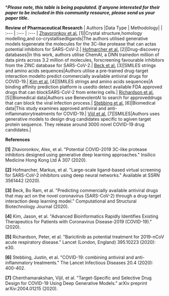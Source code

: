 ***_Please note, this table is being populated. If anyone interested for their paper to be included in this community resource, please send us your paper title_.**




**Review of Pharmaceutical Research**
| Authors |Data Type | Methodology|
| :---  | :--- | :--- |
[Zhavoronkov et al.](https://chemrxiv.org/ndownloader/articles/11829102/versions/2/export_pdf) [1]|Crystal structure,homology modelling,and co-crystallisedligands|The authors utilised generative models togenerate the molecules for the 3C-like protease that can actas potential inhibitors for SARS-CoV-2.|
[Hofmarcher et al.](https://arxiv.org/pdf/2004.00979) [2]|Drug-discovery databases|In this work, authors utilise ChemAI, a DNN trainedon million of data pints across 3.2 million of molecules, forscreening favourable inhibitors from the ZINC database for SARS-CoV-2.|
[Beck et al.](https://www.sciencedirect.com/science/article/pii/S2001037020300490) [3]|SMILES strings and amino acids sequences|Authors utilise a pre-trained drug-target interaction modelto predict commercially available antiviral drugs for COVID-19.|
[Kim et al.](https://chemrxiv.org/articles/Advanced_Bioinformatics_Rapidly_Identifies_Existing_Therapeutics_for_Patients_with_Coronavirus_Disease_-_2019_COVID-19_/12037416/files/22121172.pdf) [4]|SMILES strings and amino acids sequences|A binding affinity prediction platform is usedto detect available FDA approved drugs that can blockSARS-CoV-2 from entering cells.|
[Richardson et al.](https://www.ncbi.nlm.nih.gov/pmc/articles/PMC7137985/) [5]|Biomedical data|Authors use BenevolentAI to search for approveddrugs that can block the viral infection process.|
[Stebbing et al.](https://www.thelancet.com/journals/laninf/article/PIIS1473-3099(20)30132-8/fulltext?rss=yes&utm_campaign=update-laninf&utm_source=hs_email&utm_medium=email&utm_content=84189611&_hsenc=p2ANqtz-8RghsAw_DEaPsvoGNQ2wQmlzBKQTBUp_wCgamJlQyjRnn7h99GsA7d1SndeGc-o6C1nWe9XWHrj5hGpuW9AE3aEV6bVg&_hsmi=84189611) [6]|Biomedical data|This study examines approved antiviral and anti-inflammatorytreatments for COVID-19.|
[Vijil et al.](https://arxiv.org/pdf/2004.01215) [7]|SMILES|Authors uses generative models to design drug candidates specific to agiven target protein sequence. They release around 3000 novel COVID-19 drug candidates.|




**References**

**[1]** Zhavoronkov, Alex, et al. "Potential COVID-2019 3C-like protease inhibitors designed using generative deep learning approaches." Insilico Medicine Hong Kong Ltd A 307 (2020).

**[2]** Hofmarcher, Markus, et al. "Large-scale ligand-based virtual screening for SARS-CoV-2 inhibitors using deep neural networks." Available at SSRN 3561442 (2020).

**[3]** Beck, Bo Ram, et al. "Predicting commercially available antiviral drugs that may act on the novel coronavirus (SARS-CoV-2) through a drug-target interaction deep learning model." Computational and Structural Biotechnology Journal (2020).

**[4]** Kim, Jason, et al. "Advanced Bioinformatics Rapidly Identifies Existing Therapeutics for Patients with Coronavirus Disease-2019 (COVID-19)." (2020).

**[5]** Richardson, Peter, et al. "Baricitinib as potential treatment for 2019-nCoV acute respiratory disease." Lancet (London, England) 395.10223 (2020): e30.

**[6]** Stebbing, Justin, et al. "COVID-19: combining antiviral and anti-inflammatory treatments." The Lancet Infectious Diseases 20.4 (2020): 400-402.

**[7]** Chenthamarakshan, Vijil, et al. "Target-Specific and Selective Drug Design for COVID-19 Using Deep Generative Models." arXiv preprint arXiv:2004.01215 (2020).

